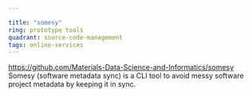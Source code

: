 ```yaml
---

title: "somesy"
ring: prototype tools
quadrant: source-code-management
tags: online-services
---
```

https://github.com/Materials-Data-Science-and-Informatics/somesy
Somesy (software metadata sync) is a CLI tool to avoid messy software project metadata by keeping it in sync.
